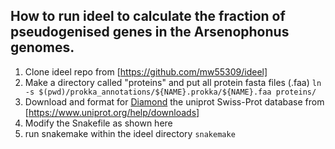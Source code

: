 ## How to run ideel to calculate the fraction of pseudogenised genes in the Arsenophonus genomes.

1. Clone ideel repo from [https://github.com/mw55309/ideel]
2. Make a directory called "proteins" and put all protein fasta files (.faa)
`ln -s $(pwd)/prokka_annotations/${NAME}.prokka/${NAME}.faa proteins/`
3. Download and format for [Diamond](https://github.com/bbuchfink/diamond/wiki) the uniprot Swiss-Prot database from [https://www.uniprot.org/help/downloads]
4. Modify the Snakefile as shown here
5. run snakemake within the ideel directory
`snakemake` 
